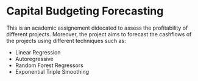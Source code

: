 # Capital Budgeting Forecasting
This is an academic assignement didecated to assess the profitability of different projects. Moreover, the project aims to forecast the cashflows of the projects using different techniques such as:
- Linear Regression
- Autoregressive
- Random Forest Regressors
- Exponential Triple Smoothing
